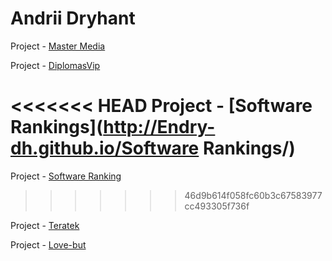 # Andrii Dryhant

Project - [Master Media](http://Endry-dh.github.io/Master%20Media/)

Project - [DiplomasVip](http://Endry-dh.github.io/DiplomasVip]/)

<<<<<<< HEAD
Project - [Software Rankings](http://Endry-dh.github.io/Software Rankings/)
=======
Project - [Software Ranking](http://Endry-dh.github.io/Software%20Ranking/)
>>>>>>> 46d9b614f058fc60b3c67583977cc493305f736f

Project - [Teratek](http://Endry-dh.github.io/Teratek)

Project - [Love-but](http://Endry-dh.github.io/Love-but/)